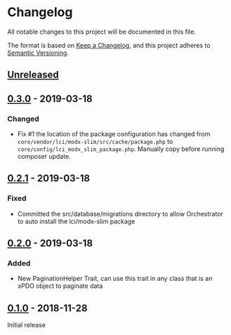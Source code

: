 # Changelog
All notable changes to this project will be documented in this file.

The format is based on [Keep a Changelog](https://keepachangelog.com/en/1.0.0/),
and this project adheres to [Semantic Versioning](https://semver.org/spec/v2.0.0.html).

## [Unreleased]

## [0.3.0] - 2019-03-18

### Changed
- Fix #1 the location of the package configuration has changed from 
`core/vendor/lci/modx-slim/src/cache/package.php` to `core/config/lci_modx_slim_package.php`. 
Manually copy before running composer update.

## [0.2.1] - 2019-03-18
### Fixed

- Committed the src/database/migrations directory to allow Orchestrator to auto install the lci/modx-slim package

## [0.2.0] - 2019-03-18
### Added

- New PaginationHelper Trait, can use this trait in any class that is an xPDO object to paginate data

## [0.1.0] - 2018-11-28

Initial release 

[Unreleased]: https://github.com/LippertComponents/MODX-Slim/compare/v0.3.0...HEAD
[0.3.0]: https://github.com/LippertComponents/MODX-Slim/compare/v0.2.0...v0.3.0
[0.2.1]: https://github.com/LippertComponents/MODX-Slim/compare/v0.2.0...v0.2.1
[0.2.0]: https://github.com/LippertComponents/MODX-Slim/compare/v0.1.0...v0.2.0
[0.1.0]: https://github.com/LippertComponents/MODX-Slim/releases/tag/v0.1.0

